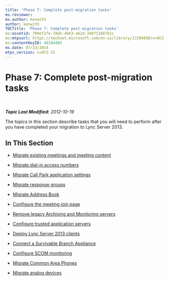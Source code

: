 ```yaml
---
title: 'Phase 7: Complete post-migration tasks'
ms.reviewer: 
ms.author: kenwith
author: kenwith
TOCTitle: 'Phase 7: Complete post-migration tasks'
ms:assetid: 709ef27e-78eb-4b63-a62d-348711687b1c
ms:mtpsurl: https://technet.microsoft.com/en-us/library/JJ204998(v=OCS.15)
ms:contentKeyID: 48184485
ms.date: 07/23/2014
mtps_version: v=OCS.15
---
```


<div data-xmlns="http://www.w3.org/1999/xhtml">

<div class="topic" data-xmlns="http://www.w3.org/1999/xhtml" data-msxsl="urn:schemas-microsoft-com:xslt" data-cs="http://msdn.microsoft.com/en-us/">

<div data-asp="http://msdn2.microsoft.com/asp">

# Phase 7: Complete post-migration tasks

</div>

<div id="mainSection">

<div id="mainBody">

<span> </span>

_**Topic Last Modified:** 2012-10-19_

The topics in this section describe tasks that you will need to perform after you have completed your migration to Lync Server 2013.

<div>

## In This Section

  - [Migrate existing meetings and meeting content](migrate-existing-meetings-and-meeting-content.md)

  - [Migrate dial-in access numbers](migrate-dial-in-access-numbers.md)

  - [Migrate Call Park application settings](migrate-call-park-application-settings.md)

  - [Migrate response groups](migrate-response-groups.md)

  - [Migrate Address Book](migrate-address-book.md)

  - [Configure the meeting join page](configure-the-meeting-join-page.md)

  - [Remove legacy Archiving and Monitoring servers](remove-legacy-archiving-and-monitoring-servers.md)

  - [Configure trusted application servers](configure-trusted-application-servers.md)

  - [Deploy Lync Server 2013 clients](deploy-lync-server-2013-clients.md)

  - [Connect a Survivable Branch Appliance](connect-a-survivable-branch-appliance.md)

  - [Configure SCOM monitoring](configure-scom-monitoring.md)

  - [Migrate Common Area Phones](migrate-common-area-phones.md)

  - [Migrate analog devices](migrate-analog-devices.md)

</div>

</div>

<span> </span>

</div>

</div>

</div>

